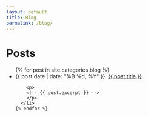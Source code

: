 ```yaml
---
layout: default
title: Blog
permalink: /blog/
---
```

<div class="home">

  <h1>Posts</h1>

  <ul class="posts">
    {% for post in site.categories.blog %}
      <li>
      <span class="post-date"> {{ post.date | date: "%B %d, %Y" }}. </span>
        <a class="post-link" href="{{ post.url | prepend: site.baseurl }}">{{ post.title }}</a>

        <p>
        <!-- {{ post.excerpt }} -->
        </p>
      </li>
    {% endfor %}
  </ul>

</div>
